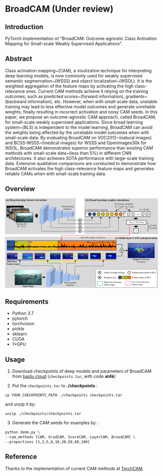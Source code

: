 # BroadCAM (Under review)

## Introduction

PyTorch implementation of "BroadCAM: Outcome-agnostic Class Activation Mapping for Small-scale Weakly Supervised Applications".

## Abstract
Class activation mapping~(CAM), a visulization technique for interpreting deep learning models, is now commonly used for weakly supervised semantic segmenration~(WSSS) and object localization~(WSOL). It is the weighted aggregation of the feature maps by activating the high class-relevance ones. Current CAM methods achieve it relying on the training outcomes, such as predicted scores~(forward information), gradients~(backward information), etc. However, when with small-scale data, unstable training may lead to less effective model outcomes and generate unreliable weights, finally resulting in incorrect activation and noisy CAM seeds. In this paper, we propose an outcome-agnostic CAM approach, called BroadCAM, for small-scale weakly supervised applications. Since broad learning system~(BLS) is independent to the model learning, BroadCAM can avoid the weights being affected by the unreliable model outcomes when with small-scale data. By evaluating BroadCAM on VOC2012~(natural images) and BCSS-WSSS~(medical images) for WSSS and OpenImages30k for WSOL, BroadCAM demonstrates superior performance than existing CAM methods with small-scale data~(less than 5%) in different CNN architectures. It also achieves SOTA performance with large-scale training data. Extensive qualitative comparisons are conducted to demonstrate how BroadCAM activates the high class-relevance feature maps and generates reliable CAMs when with small-scale training data.

## Overview
![Overall architecture](BroadCAM_pipline.png)

## Requirements
- Python 3.7
- pytorch
- torchvision
- pickle
- sklearn
- CUDA
- 1×GPU

## Usage

1. Download checkpoints of deep models and parameters of BroadCAM from [baidu cloud](https://pan.baidu.com/s/13uqLvMKU_9eyjuj0DENNUg) (``checkpoints.tar``, with code **at4k**)

2. Put the ``checkpoints.tar`` to **./checkpoints** :

```
cp YOUR_CHECKPOINTS_PATH ./checkpoints checkpoints.tar
```
and unzip it by:
```
unzip ./checkpoints/checkpoints.tar
```

3. Generate the CAM seeds for examples by :
```
python demo.py \
--cam_methods [CAM, GradCAM, ScoreCAM, LayerCAM, BroadCAM] \
--proportions [1,2,5,8,10,20,50,80,100]
```

## Reference

Thanks to the implementation of current CAM methods at [TorchCAM](https://github.com/ZhugeKongan/TorchCAM).
